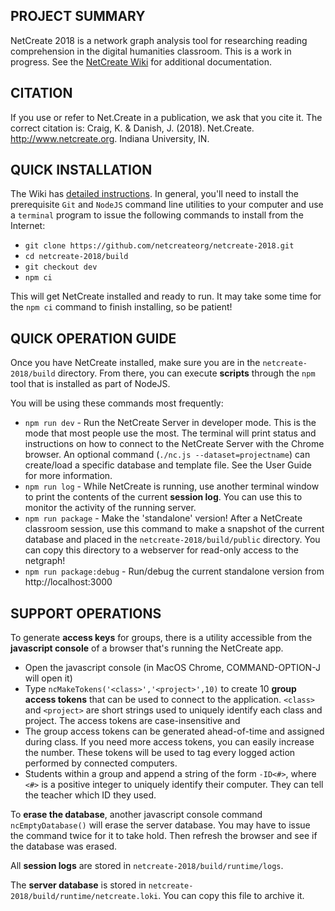 ## PROJECT SUMMARY

NetCreate 2018 is a network graph analysis tool for researching reading comprehension in the digital humanities classroom. This is a work in progress. See the [NetCreate Wiki](https://github.com/daveseah/netcreate-2018/wiki) for additional documentation.

## CITATION

If you use or refer to Net.Create in a publication, we ask that you cite it. The correct citation is: Craig, K. & Danish, J. (2018). Net.Create. http://www.netcreate.org. Indiana University, IN.

## QUICK INSTALLATION

The Wiki has [detailed instructions](https://github.com/daveseah/netcreate-2018/wiki/Installation-Guide). In general, you'll need to install the prerequisite `Git` and `NodeJS` command line utilities to your computer and use a `terminal` program to issue the following commands to install from the Internet:

* `git clone https://github.com/netcreateorg/netcreate-2018.git`
* `cd netcreate-2018/build`
* `git checkout dev`
* `npm ci`

This will get NetCreate installed and ready to run. It may take some time for the `npm ci` command to finish installing, so be patient!

## QUICK OPERATION GUIDE

Once you have NetCreate installed, make sure you are in the `netcreate-2018/build` directory. From there, you can execute **scripts** through the `npm` tool that is installed as part of NodeJS. 

You will be using these commands most frequently:

* `npm run dev` - Run the NetCreate Server in developer mode. This is the mode that most people use the most. The terminal will print status and instructions on how to connect to the NetCreate Server with the Chrome browser. An optional command (`./nc.js --dataset=projectname`) can create/load a specific database and template file. See the User Guide for more information.
* `npm run log` - While NetCreate is running, use another terminal window to print the contents of the current **session log**. You can use this to monitor the activity of the running server.
* `npm run package` - Make the 'standalone' version! After a NetCreate classroom session, use this command to make a snapshot of the current database and placed in the `netcreate-2018/build/public` directory. You can copy this directory to a webserver for read-only access to the netgraph!
* `npm run package:debug` - Run/debug the current standalone version from http://localhost:3000

## SUPPORT OPERATIONS

To generate **access keys** for groups, there is a utility accessible from the **javascript console** of a browser that's running the NetCreate app. 

* Open the javascript console (in MacOS Chrome, COMMAND-OPTION-J will open it)
* Type `ncMakeTokens('<class>','<project>',10)` to create 10 **group access tokens** that can be used to connect to the application. `<class>` and `<project>` are short strings used to uniquely identify each class and project. The access tokens are case-insensitive and 
* The group access tokens can be generated ahead-of-time and assigned during class. If you need more access tokens, you can easily increase the number. These tokens will be used to tag every logged action performed by connected computers.
* Students within a group and append a string of the form `-ID<#>`, where `<#>` is a positive integer to uniquely identify their computer. They can tell the teacher which ID they used.

To **erase the database**, another javascript console command `ncEmptyDatabase()` will erase the server database. You may have to issue the command twice for it to take hold. Then refresh the browser and see if the database was erased.

All **session logs** are stored in `netcreate-2018/build/runtime/logs`.

The **server database** is stored in `netcreate-2018/build/runtime/netcreate.loki`. You can copy this file to archive it.




